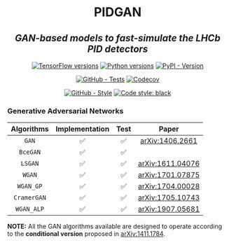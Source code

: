 <!--
<div align="center">
  <img alt="pidgan logo" src="https://raw.githubusercontent.com/mbarbetti/pidgan/main/.github/images/pidgan-logo.png" width="600"/>
</div>
-->

<h1 align="center">PIDGAN</h1>

<h2 align="center">
  <em>GAN-based models to fast-simulate the LHCb PID detectors</em>
</h2>

<p align="center">
  <a href="https://www.tensorflow.org/versions"><img alt="TensorFlow versions" src="https://img.shields.io/badge/tensorflow-2.5–2.11-f57000?style=flat"></a>
  <a href="https://www.python.org/downloads"><img alt="Python versions" src="https://img.shields.io/badge/python-3.7–3.10-blue?style=flat"></a>
  <a href="https://pypi.python.org/pypi/pidgan"><img alt="PyPI - Version" src="https://img.shields.io/pypi/v/pidgan"></a>
  <!--
  <a href="LICENSE"><img alt="GitHub - License" src="https://img.shields.io/github/license/mbarbetti/pidgan"></a>
  -->
</p>

<p align="center">
  <a href="https://github.com/mbarbetti/pidgan/actions/workflows/tests.yml"><img alt="GitHub - Tests" src="https://github.com/mbarbetti/pidgan/actions/workflows/tests.yml/badge.svg?branch=main"></a>
  <a href="https://codecov.io/gh/mbarbetti/pidgan"><img alt="Codecov" src="https://codecov.io/gh/mbarbetti/pidgan/branch/main/graph/badge.svg?token=ZLWDgWhnkq"></a>
</p>

<p align="center">
  <a href="https://github.com/mbarbetti/pidgan/actions/workflows/style.yml"><img alt="GitHub - Style" src="https://github.com/mbarbetti/pidgan/actions/workflows/style.yml/badge.svg?branch=main"></a>
  <a href="https://github.com/psf/black"><img alt="Code style: black" src="https://img.shields.io/badge/code%20style-black-000000.svg"></a>
</p>

<!--
[![Docker - Version](https://img.shields.io/docker/v/mbarbetti/pidgan?label=docker)](https://hub.docker.com/r/mbarbetti/pidgan)
-->

### Generative Adversarial Networks

| Algorithms | Implementation | Test |                              Paper                              |
|:----------:|:--------------:|:----:|:---------------------------------------------------------------:|
|    `GAN`   |       ✅       |   ✅  |  <a href="https://arxiv.org/abs/1406.2661">arXiv:1406.2661</a>  |
|  `BceGAN`  |       ✅       |   ✅  |                                                                 |
|   `LSGAN`  |       ✅       |   ✅  | <a href="https://arxiv.org/abs/1611.04076">arXiv:1611.04076</a> |
|   `WGAN`   |       ✅       |   ✅  | <a href="https://arxiv.org/abs/1701.07875">arXiv:1701.07875</a> |
|  `WGAN_GP` |       ✅       |   ✅  | <a href="https://arxiv.org/abs/1704.00028">arXiv:1704.00028</a> |
| `CramerGAN`|       ✅       |   ✅  | <a href="https://arxiv.org/abs/1705.10743">arXiv:1705.10743</a> |
| `WGAN_ALP` |       ✅       |   ✅  | <a href="https://arxiv.org/abs/1907.05681">arXiv:1907.05681</a> |

**NOTE:** All the GAN algorithms available are designed to operate according to the **conditional version** proposed in [arXiv:1411.1784](https://arxiv.org/abs/1411.1784).
